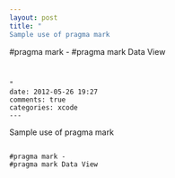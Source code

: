 ```yaml
---
layout: post
title: "
Sample use of pragma mark 


```

#pragma mark -
#pragma mark Data View
```
 
```
```
"
date: 2012-05-26 19:27
comments: true
categories: xcode
---
```


Sample use of pragma mark 


```

#pragma mark -
#pragma mark Data View
```
 
```
```

